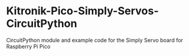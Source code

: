 # Kitronik-Pico-Simply-Servos-CircuitPython
CircuitPython module and example code for the Simply Servo board for Raspberry Pi Pico 
